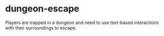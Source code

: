 # dungeon-escape
Players are trapped in a dungeon and need to use text-based interactions with their surroundings to escape.
